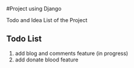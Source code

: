 #Project using Django

Todo and Idea List of the Project


## Todo List
1. add blog and comments feature (in progress)
2. add donate blood feature
